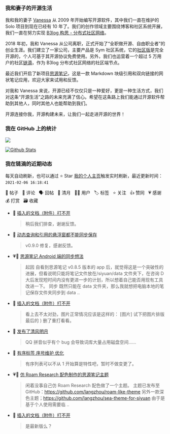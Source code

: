 ### 我和妻子的开源生活

我和我的妻子 [Vanessa](https://github.com/Vanessa219) 从 2009 年开始编写开源软件，其中我们一直在维护的 Solo 项目到现在已经有 10 年了。我们的创作领域主要围绕博客和社区系统开展，我们一直在努力实现 [B3log 构思 - 分布式社区网络](https://ld246.com/article/1546941897596)。

2018 年初，我和 Vanessa 从公司离职，正式开始了“全职做开源、自由职业者”的创业生涯。我们建立了一家公司，主要产品是 Sym 社区系统，它的[社区版](https://github.com/88250/symphony)是完全开源的，个人可基于其开源协议免费使用。另外，我们也运营着一个超过 5 万用户的社区[链滴](https://ld246.com)，作为 B3log 分布式社区网络的社区端节点。

最近我们开启了新项目[思源笔记](https://github.com/siyuan-note/siyuan)，这是一款 Markdown 块级引用和双向链接的网状笔记应用，欢迎大家来试用和反馈。

对我和 Vanessa 来说，开源已经不仅仅只是一种爱好，更是一种生活方式，我们对这条“开源生活”之路的未来充满了信心。希望在这条路上我们能通过开源软件帮助到其他人，同时其他人也能帮助到我们。

开源连接你我，开源构建未来，让我们一起走进开源的世界！

### 我在 GitHub 上的统计

<a title="Hits" target="_blank" href="https://github.com/88250/88250"><img src="https://hits.b3log.org/88250/88250.svg"></a>

[![Github Stats](https://github-readme-stats.vercel.app/api?username=88250&theme=tokyonight&show_icons=true)](https://github.com/88250)

<!--events start -->

### 我在链滴的近期动态

每天自动刷新，也可以通过 ⭐️ Star [我的个人主页](https://github.com/88250/88250)触发实时刷新，最近更新时间：`2021-02-06 16:18:41`

📝 帖子 &nbsp; 💬 评论 &nbsp; 🗣 回帖 &nbsp; 🌙 清月 &nbsp; 👨‍💻 用户 &nbsp; 🏷️ 标签 &nbsp; ⭐️ 关注 &nbsp; 👍 赞同 &nbsp; 💗 感谢 &nbsp; 💰 打赏 &nbsp; 🗃 收藏

* 💬 [插入的文档（附件）打不开](https://ld246.com/article/1609430534647/comment/1612590259686#comments)

  > 稍后我们排查，谢谢反馈。
* 💬 [动态查询和引用的悬浮窗都不能同步保存](https://ld246.com/article/1612581219381/comment/1612582488155#comments)

  > v0.9.0 修复，感谢反馈。
* 💗📝 [思源笔记 Android 端的同步想法](https://ld246.com/article/1612580327783)

  > 起因 自看到思源笔记 v0.8.5 版本的 app 后，就觉得这是一个突破性的进展，但看说明只能将笔记文件放在/siyuan/data 文件夹下，在咨询 D 大后发现短时间内没有更进一步的计划，所以想着自己能否用现有工具改进一下。 同步 既然只能在 data 文件夹，那么我就想把电脑本地的笔记保存文件夹同步到 data ..
* 💬 [插入的文档（附件）打不开](https://ld246.com/article/1609430534647/comment/1612582244048#comments)

  > 看上去不太对劲，图片正常情况应该是这样的： [图片] 试下把图片排版最后的 ) 删了重打看看。
* 🌙 [发布了清风明月](https://ld246.com/member/88250/breezemoons/1612576503700)

  > QQ 拼音似乎有个 bug 会导致词库大量占用磁盘空间……
* 💬 [有序标签 序号维护 优化](https://ld246.com/article/1612575709934/comment/1612576299474#comments)

  > 有序列表可以不从 1 开始算是特性吧，暂时不做变更了。
* 💗📝 [仿 Roam Research 配色制作的思源笔记主题](https://ld246.com/article/1612259617348)

  > 闲着没事自己仿 Roam Research 配色做了一个主题。 主题已发布至 GitHub：https://github.com/langzhou/roam-like-theme 另外一款深色主题；https://github.com/langzhou/sea-theme-for-siyuan 由于是基于个人使用需要临 ..
* 💬 [插入的文档（附件）打不开](https://ld246.com/article/1609430534647/comment/1612545117487#comments)

  > 是最新版么？


<!--events end -->
